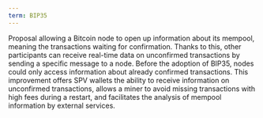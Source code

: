 ```yaml
---
term: BIP35
---
```


Proposal allowing a Bitcoin node to open up information about its mempool, meaning the transactions waiting for confirmation. Thanks to this, other participants can receive real-time data on unconfirmed transactions by sending a specific message to a node. Before the adoption of BIP35, nodes could only access information about already confirmed transactions. This improvement offers SPV wallets the ability to receive information on unconfirmed transactions, allows a miner to avoid missing transactions with high fees during a restart, and facilitates the analysis of mempool information by external services.